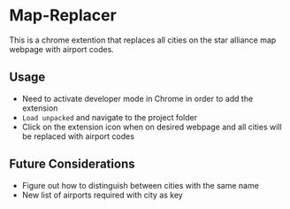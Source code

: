 # Map-Replacer

This is a chrome extention that replaces all cities on the star alliance map webpage with airport codes. 

## Usage

* Need to activate developer mode in Chrome in order to add the extension
* `Load unpacked` and navigate to the project folder
* Click on the extension icon when on desired webpage and all cities will be replaced with airport codes

## Future Considerations

* Figure out how to distinguish between cities with the same name
* New list of airports required with city as key
